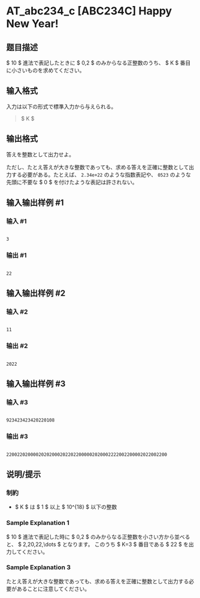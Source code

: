 # AT_abc234_c [ABC234C] Happy New Year!

## 题目描述

[problemUrl]: https://atcoder.jp/contests/abc234/tasks/abc234_c

$ 10 $ 進法で表記したときに $ 0,2 $ のみからなる正整数のうち、 $ K $ 番目に小さいものを求めてください。

## 输入格式

入力は以下の形式で標準入力から与えられる。

> $ K $

## 输出格式

答えを整数として出力せよ。  
 ただし、たとえ答えが大きな整数であっても、求める答えを正確に整数として出力する必要がある。たとえば、 `2.34e+22` のような指数表記や、 `0523` のような先頭に不要な $ 0 $ を付けたような表記は許されない。

## 输入输出样例 #1

### 输入 #1

```
3
```

### 输出 #1

```
22
```

## 输入输出样例 #2

### 输入 #2

```
11
```

### 输出 #2

```
2022
```

## 输入输出样例 #3

### 输入 #3

```
923423423420220108
```

### 输出 #3

```
220022020000202020002022022000002020002222002200002022002200
```

## 说明/提示

### 制約

- $ K $ は $ 1 $ 以上 $ 10^{18} $ 以下の整数

### Sample Explanation 1

$ 10 $ 進法で表記した時に $ 0,2 $ のみからなる正整数を小さい方から並べると、 $ 2,20,22,\dots $ となります。 このうち $ K=3 $ 番目である $ 22 $ を出力してください。

### Sample Explanation 3

たとえ答えが大きな整数であっても、求める答えを正確に整数として出力する必要があることに注意してください。